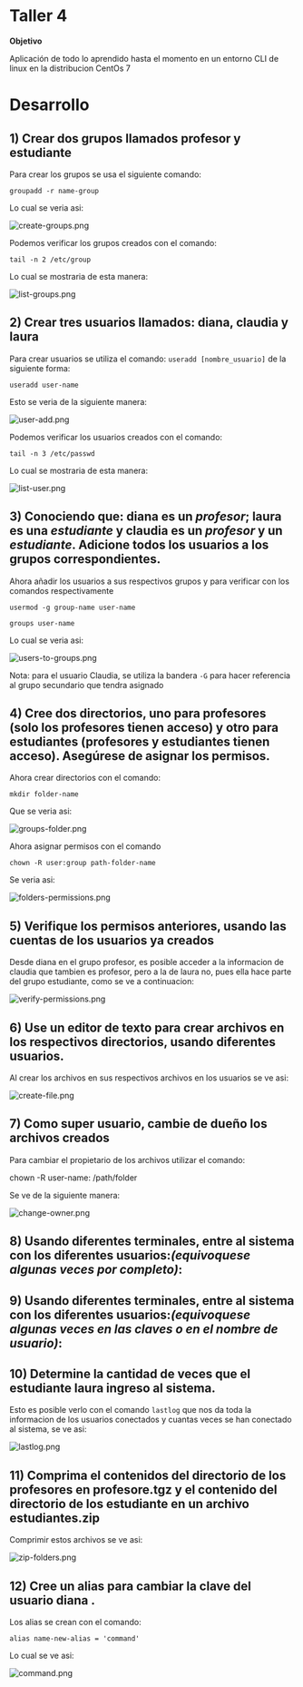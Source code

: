 Taller 4
===

**Objetivo**

Aplicación de todo lo aprendido hasta el momento en un entorno CLI de linux en la distribucion CentOs 7

Desarrollo
===
## 1) Crear dos grupos llamados profesor y estudiante 

Para crear los grupos se usa el siguiente comando:

    groupadd -r name-group

Lo cual se veria asi:

<img src="/img/4/create-groups.png" title="create-groups.png" name="create-groups.png"/><br>

Podemos verificar los grupos creados con el comando:

    tail -n 2 /etc/group

Lo cual se mostraria de esta manera:

<img src="/img/4/list-groups.png" title="list-groups.png" name="list-groups.png"/><br>

## 2) Crear tres usuarios llamados: diana, claudia y laura 

Para crear usuarios se utiliza el comando: `useradd [nombre_usuario]` de la siguiente forma:

    useradd user-name

Esto se veria de la siguiente manera:

<img src="/img/4/user-add.png" title="user-add.png" name="user-add.png"/><br>

Podemos verificar los usuarios creados con el comando:

    tail -n 3 /etc/passwd

Lo cual se mostraria de esta manera:

<img src="/img/4/list-user.png" title="list-user.png" name="list-user.png"/><br>

## 3) Conociendo que: diana  es un *profesor*; laura  es una *estudiante* y claudia  es un *profesor* y un *estudiante*. Adicione todos los usuarios a los grupos correspondientes.

Ahora añadir los usuarios a sus respectivos grupos y para verificar con los comandos respectivamente

    usermod -g group-name user-name

    groups user-name

Lo cual se veria asi:

<img src="/img/4/users-to-groups.png" title="users-to-groups.png" name="users-to-groups.png"/><br>

Nota: para el usuario Claudia, se utiliza la bandera `-G` para hacer referencia al grupo secundario que tendra asignado

## 4) Cree dos directorios, uno para profesores  (solo los profesores tienen acceso) y otro para estudiantes  (profesores y estudiantes tienen acceso). Asegúrese de asignar los permisos.

Ahora crear directorios con el comando:

    mkdir folder-name

Que se veria asi:

<img src="/img/4/groups-folder.png" title="groups-folder.png" name="groups-folder.png"/><br>

Ahora asignar permisos con el comando 

    chown -R user:group path-folder-name
    
Se veria asi:

<img src="/img/4/folders-permissions.png" title="folders-permissions.png" name="folders-permissions.png"/><br>

## 5) Verifique los permisos anteriores, usando las cuentas de los usuarios ya creados

Desde diana en el grupo profesor, es posible acceder a la informacion de claudia que tambien es profesor, pero a la de laura no, pues ella hace parte del grupo estudiante, como se ve a continuacion:

<img src="/img/4/verify-permissions.png" title="verify-permissions.png" name="verify-permissions.png"/><br>

## 6) Use un editor de texto para crear archivos en los respectivos directorios, usando diferentes usuarios.

Al crear los archivos en sus respectivos archivos en los usuarios se ve asi:

<img src="/img/4/create-file.png" title="create-file.png" name="create-file.png"/><br>

## 7) Como super usuario, cambie de dueño los archivos creados

Para cambiar el propietario de los archivos utilizar el comando:

chown -R user-name: /path/folder

Se ve de la siguiente manera:

<img src="/img/4/change-owner.png" title="change-owner.png" name="change-owner"/><br>

## 8) Usando diferentes terminales, entre al sistema con los diferentes usuarios:*(equivoquese algunas veces por completo)*:

## 9) Usando diferentes terminales, entre al sistema con los diferentes usuarios:*(equivoquese algunas veces en las claves o en el nombre de usuario)*: 

## 10) Determine la cantidad de veces que el estudiante laura ingreso al sistema.

Esto es posible verlo con el comando `lastlog` que nos da toda la informacion de los usuarios conectados y cuantas veces se han conectado al sistema, se ve asi:

<img src="/img/4/lastlog.png" title="lastlog.png" name="lastlog"/><br>

## 11) Comprima el contenidos del directorio de los profesores en profesore.tgz y el contenido del directorio de los estudiante en un archivo estudiantes.zip

Comprimir estos archivos se ve asi:

<img src="/img/4/zip-folders.png" title="zip-folders.png" name="zip-folders"/><br>

## 12) Cree un alias para cambiar la clave del usuario diana .

Los alias se crean con el comando:

    alias name-new-alias = 'command'

Lo cual se ve asi:

<img src="/img/4/command.png" title="command.png" name="command"/><br>
